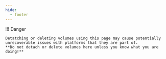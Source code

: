 ```yaml
---
hide:
  - footer
---
```


!!! Danger
    
    Detatching or deleting volumes using this page may cause potentially unrecoverable issues with platforms that they are part of.
    **Do not detach or delete volumes here unless you know what you are doing!**
